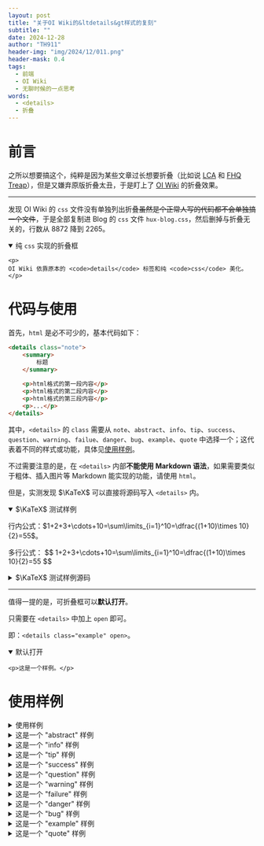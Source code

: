 ```yaml
---
layout: post
title: "关于OI Wiki的&ltdetails&gt样式的复刻"
subtitle: ""
date: 2024-12-28
author: "TH911"
header-img: "img/2024/12/011.png"
header-mask: 0.4
tags:
  - 前端
  - OI Wiki
  - 无聊时候的一点思考
words:
  - <details>
  - 折叠
---
```


# 前言

之所以想要搞这个，纯粹是因为某些文章过长想要折叠（比如说 [LCA](/2024/10/20/2/) 和 [FHQ Treap](/2024/11/21/5/)），但是又嫌弃原版折叠太丑，于是盯上了 [OI Wiki](https://oi-wiki.org) 的折叠效果。

***

发现 OI Wiki 的 `css` 文件没有单独列出折叠~~虽然是个正常人写的代码都不会单独搞一个文件~~，于是全部复制进 Blog 的 `css` 文件 `hux-blog.css`，然后删掉与折叠无关的，行数从 $8872$ 降到 $2265$。

<details class="info" open>
    <summary>纯 <code>css</code> 实现的折叠框</summary>

    <p>
    OI Wiki 依靠原本的 <code>details</code> 标签和纯 <code>css</code> 美化。
    </p>
</details>



# 代码与使用

首先，`html` 是必不可少的，基本代码如下：

```html
<details class="note">
    <summary>
        标题
    </summary>
    
    <p>html格式的第一段内容</p>
    <p>html格式的第二段内容</p>
    <p>html格式的第三段内容</p>
    <p>...</p>
</details>
```

其中，`<details>` 的 `class` 需要从 `note`、`abstract`、`info`、`tip`、`success`、`question`、`warning`、`failue`、`danger`、`bug`、`example`、`quote` 中选择一个；这代表着不同的样式或功能，具体见[使用样例](#使用样例)。

不过需要注意的是，在 `<details>` 内部**不能使用 Markdown 语法**，如果需要类似于粗体、插入图片等 Markdown 能实现的功能，请使用 `html`。

但是，实测发现 $\KaTeX$ 可以直接将源码写入 `<details>` 内。

<details class="example" open>
    <summary>$\KaTeX$ 测试样例</summary>
    <p>行内公式：$1+2+3+\cdots+10=\sum\limits_{i=1}^10=\dfrac{(1+10)\times 10}{2}=55$。</p>
    <p>多行公式：
        $$
        1+2+3+\cdots+10=\sum\limits_{i=1}^10=\dfrac{(1+10)\times 10}{2}=55
        $$
    </p>
</details>
<details class="info">
    <summary>$\KaTeX$ 测试样例源码</summary>
    <div class="language-html highlighter-rouge"><div class="highlight"><pre class="highlight"><code><div class="table-responsive"><table class="rouge-table table"><tbody><tr><td class="rouge-gutter gl"><pre class="lineno">1
2
3
4
5
6
7
8
9
</pre></td><td class="rouge-code"><pre><span class="nt">&lt;details</span> <span class="na">class=</span><span class="s">"example"</span> <span class="na">open</span><span class="nt">&gt;</span>
    <span class="nt">&lt;summary&gt;</span>$\KaTeX$ 测试样例<span class="nt">&lt;/summary&gt;</span>
    <span class="nt">&lt;p&gt;</span>行内公式：$1+2+3+\cdots+10=\sum\limits_{i=1}^10=\dfrac{(1+10)\times 10}{2}=55$。<span class="nt">&lt;/p&gt;</span>
    <span class="nt">&lt;p&gt;</span>多行公式：
        $$
        1+2+3+\cdots+10=\sum\limits_{i=1}^10=\dfrac{(1+10)\times 10}{2}=55
        $$
    <span class="nt">&lt;/p&gt;</span>
<span class="nt">&lt;/details&gt;</span>
</pre></td></tr></tbody></table></div></code></pre></div></div>
</details>

***

值得一提的是，可折叠框可以**默认打开**。

只需要在 `<details>` 中加上 `open` 即可。

即：`<details class="example" open>`。

<details class="example" open>
    <summary>默认打开</summary>

    <p>这是一个样例。</p>
</details>



# 使用样例


<details class="example">
    <summary>
        使用样例
    </summary>

    <details class="note">
    <summary>
        这是一个 "note" 样例
    </summary>
    
    <p>这是一个<b>笔记</b>。</p>
</details>

<details class="abstract">
    <summary>
        这是一个 "abstract" 样例
    </summary>

    <p>这是一个<b>信息摘要</b>。</p>
</details>

<details class="info">
    <summary>
        这是一个 "info" 样例
    </summary>

    <p>这是一个<b>信息补充</b>。</p>
</details>

<details class="tip">
    <summary>
        这是一个 "tip" 样例
    </summary>

    <p>这是一个<b>提示</b>。</p>
</details>

<details class="success">
    <summary>
        这是一个 "success" 样例
    </summary>

    <p>这是一个<b>成功</b>。</p>
</details>

<details class="question">
    <summary>
        这是一个 "question" 样例
    </summary>

    <p>这是一个<b>问题</b>。</p>
</details>

<details class="warning">
    <summary>
        这是一个 "warning" 样例
    </summary>

    <p>这是一个<b>警告</b>。</p>
</details>

<details class="failure">
    <summary>
        这是一个 "failure" 样例
    </summary>

    <p>这是一个<b>错误提醒</b>。</p>
</details>

<details class="danger">
    <summary>
        这是一个 "danger" 样例
    </summary>

    <p>这是一个<b>危险提醒</b>。</p>
</details>

<details class="bug">
    <summary>
        这是一个 "bug" 样例
    </summary>

    <p>这是一个<b>漏洞提醒</b>。</p>
</details>

<details class="example">
    <summary>
        这是一个 "example" 样例
    </summary>

    <p>这是一个<b>样例</b>。</p>
</details>

<details class="quote">
    <summary>
        这是一个 "quote" 样例
    </summary>

    <p>这是一个<b>引用</b>。</p>
</details>

</details>
